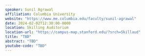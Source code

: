 ```yaml
---
speaker: Sunil Agrawal
affiliation: Columbia University
website: "https://www.me.columbia.edu/faculty/sunil-agrawal"
date: 2024-02-02T12:30:00-0000
location: Skilling Auditorium
location-url: "https://campus-map.stanford.edu/?srch=Skillaud"
title: "TBD"
abstract: "TBD"
youtube-code: "TBD"
---
```

